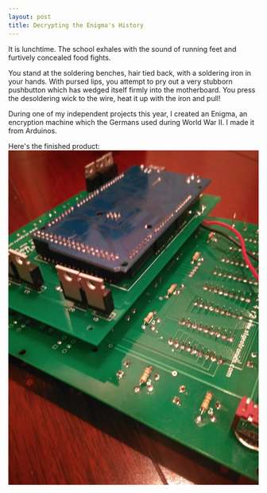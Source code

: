 ```yaml
---
layout: post
title: Decrypting the Enigma's History
---
```


It is lunchtime. The school exhales with the sound of running feet and furtively concealed food fights.

You stand at the soldering benches, hair tied back, with a soldering iron in your hands.
With pursed lips, you attempt to pry out a very stubborn pushbutton which has wedged itself firmly into the motherboard.
You press the desoldering wick to the wire, heat it up with the iron and pull!

During one of my independent projects this year, I created an Enigma, an encryption machine which the Germans used during World War II. I made it from Arduinos.

Here's the finished product:
![Enigma Picture](/res/IMG_20161214_063832.jpg)
